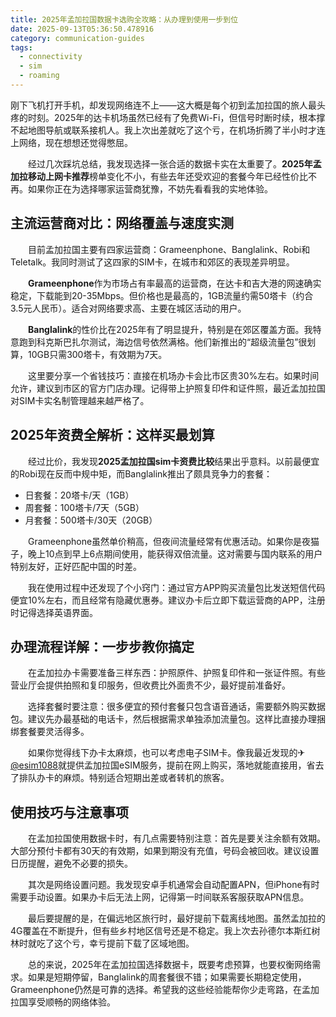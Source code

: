 ```yaml
---
title: 2025年孟加拉国数据卡选购全攻略：从办理到使用一步到位
date: 2025-09-13T05:36:50.478916
category: communication-guides
tags:
  - connectivity
  - sim
  - roaming
---
```


刚下飞机打开手机，却发现网络连不上——这大概是每个初到孟加拉国的旅人最头疼的时刻。2025年的达卡机场虽然已经有了免费Wi-Fi，但信号时断时续，根本撑不起地图导航或联系接机人。我上次出差就吃了这个亏，在机场折腾了半小时才连上网络，现在想想还觉得憋屈。

　　经过几次踩坑总结，我发现选择一张合适的数据卡实在太重要了。**2025年孟加拉移动上网卡推荐**榜单变化不小，有些去年还受欢迎的套餐今年已经性价比不再。如果你正在为选择哪家运营商犹豫，不妨先看看我的实地体验。

## 主流运营商对比：网络覆盖与速度实测

　　目前孟加拉国主要有四家运营商：Grameenphone、Banglalink、Robi和Teletalk。我同时测试了这四家的SIM卡，在城市和郊区的表现差异明显。

　　**Grameenphone**作为市场占有率最高的运营商，在达卡和吉大港的网速确实稳定，下载能到20-35Mbps。但价格也是最高的，1GB流量约需50塔卡（约合3.5元人民币）。适合对网络要求高、主要在城区活动的用户。

　　**Banglalink**的性价比在2025年有了明显提升，特别是在郊区覆盖方面。我特意跑到科克斯巴扎尔测试，海边信号依然满格。他们新推出的“超级流量包”很划算，10GB只需300塔卡，有效期为7天。

　　这里要分享一个省钱技巧：直接在机场办卡会比市区贵30%左右。如果时间允许，建议到市区的官方门店办理。记得带上护照复印件和证件照，最近孟加拉国对SIM卡实名制管理越来越严格了。

## 2025年资费全解析：这样买最划算

　　经过比价，我发现**2025孟加拉国sim卡资费比较**结果出乎意料。以前最便宜的Robi现在反而中规中矩，而Banglalink推出了颇具竞争力的套餐：

- 日套餐：20塔卡/天（1GB）
- 周套餐：100塔卡/7天（5GB）
- 月套餐：500塔卡/30天（20GB）

　　Grameenphone虽然单价稍高，但夜间流量经常有优惠活动。如果你是夜猫子，晚上10点到早上6点期间使用，能获得双倍流量。这对需要与国内联系的用户特别友好，正好匹配中国的时差。

　　我在使用过程中还发现了个小窍门：通过官方APP购买流量包比发送短信代码便宜10%左右，而且经常有隐藏优惠券。建议办卡后立即下载运营商的APP，注册时记得选择英语界面。

## 办理流程详解：一步步教你搞定

　　在孟加拉办卡需要准备三样东西：护照原件、护照复印件和一张证件照。有些营业厅会提供拍照和复印服务，但收费比外面贵不少，最好提前准备好。

　　选择套餐时要注意：很多便宜的预付套餐只包含语音通话，需要额外购买数据包。建议先办最基础的电话卡，然后根据需求单独添加流量包。这样比直接办理捆绑套餐要灵活得多。

　　如果你觉得线下办卡太麻烦，也可以考虑电子SIM卡。像我最近发现的✈[@esim1088](https://t.me/s/esim1088)就提供孟加拉国eSIM服务，提前在网上购买，落地就能直接用，省去了排队办卡的麻烦。特别适合短期出差或者转机的旅客。

## 使用技巧与注意事项

　　在孟加拉国使用数据卡时，有几点需要特别注意：首先是要关注余额有效期。大部分预付卡都有30天的有效期，如果到期没有充值，号码会被回收。建议设置日历提醒，避免不必要的损失。

　　其次是网络设置问题。我发现安卓手机通常会自动配置APN，但iPhone有时需要手动设置。如果办卡后无法上网，记得第一时间联系客服获取APN信息。

　　最后要提醒的是，在偏远地区旅行时，最好提前下载离线地图。虽然孟加拉的4G覆盖在不断提升，但有些乡村地区信号还是不稳定。我上次去孙德尔本斯红树林时就吃了这个亏，幸亏提前下载了区域地图。

　　总的来说，2025年在孟加拉国选择数据卡，既要考虑预算，也要权衡网络需求。如果是短期停留，Banglalink的周套餐很不错；如果需要长期稳定使用，Grameenphone仍然是可靠的选择。希望我的这些经验能帮你少走弯路，在孟加拉国享受顺畅的网络体验。
